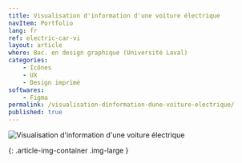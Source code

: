 ```yaml
---
title: Visualisation d'information d'une voiture électrique
navItem: Portfolio
lang: fr
ref: electric-car-vi
layout: article
where: Bac. en design graphique (Université Laval)
categories:
    - Icônes
    - UX
    - Design imprimé
softwares:
    - Figma
permalink: /visualisation-dinformation-dune-voiture-electrique/
published: true
---
```


![Visualisation d'information d'une voiture électrique](/assets/images/work/electric-car-vi/article/fullsize.png)
<!-- <span class="article-img-description">Code du site web</span> -->
{: .article-img-container .img-large }

<!-- <section markdown="1">

Dans ce **projet**, j'ai réalisé la composition d’une affiche à partir d'un festival de musique. Les buts étaient de transposer expressivement le style musical et l’ambiance du festival puis d’organiser et de hiérarchiser de façon claire et précise les renseignements qui lui sont associés.

L’affiche devait avoir un format de 22 X 34 pouces pour une impression en 4 couleurs maximum. Bien que j'ai intégré d’autres formes d’éléments graphiques (formes, images, filets, textures, motifs, etc.), c’est d’abord par le travail de la forme typographique et de ses différentes variables (corps, graisse, chasse, aplomb, interlettrage, interlignage, etc.) que s'est construit le système graphique de l'affiche. Afin d'organiser les différents niveaux d’information, j'ai dû faire appel à différents systèmes d’organisation typographique (axial, bilatéral, radial, circulaire, directionnel, modulaire et aléatoire).

</section> -->
